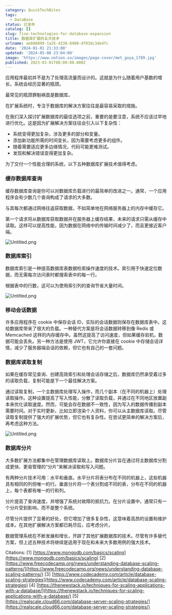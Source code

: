 ```yaml
---
category: QuickTechBites
tags:
  - DataBase
status: 已发布
catalog: []
slug: five-technologies-for-database-expansion
title: 数据库扩展的五大技术
urlname: ae048899-1a25-4338-8408-df93dc3de4fc
date: '2024-01-01 21:33:00'
updated: '2024-05-08 23:04:00'
image: 'https://www.notion.so/images/page-cover/met_goya_1789.jpg'
published: 2023-01-01T08:00:00.000Z
---
```


应用程序最初并不是为了处理高流量而设计的。这就是为什么随着用户基数的增长，系统会经历显著的瓶颈。


最常见的瓶颈罪魁祸首是数据库。


在扩展系统时，专注于数据库的解决方案往往是最容易采取的措施。


在我们深入探讨扩展数据库的最佳选项之前，重要的是要注意，系统不应该过早地进行优化。这是因为扩展解决方案往往会引入以下复杂性：

- 系统变得更加复杂，涉及更多的部分和变量。
- 添加新功能所需的时间变长，因为需要考虑更多的组件。
- 随着需要适应更多边缘情况，代码可能更难测试。
- 发现和解决错误变得更加复杂。

为了交付一个性能合理的系统，以下五种数据库扩展技术值得考虑。


### **缓存数据库查询**


缓存数据库查询是你可以对数据库负载进行的最简单的改进之一。通常，一个应用程序会有少数几个查询构成了请求的大多数。


与其每次都通过网络往返获取数据，不如简单地在网络服务器上的内存中缓存它。


第一个请求将从数据库获取数据并在服务器上缓存结果，未来的请求只需从缓存中读取。这样可以提高性能，因为数据在网络中的传输时间减少了，而且更接近客户端。


![Untitled.png](https://prod-files-secure.s3.us-west-2.amazonaws.com/5d24fe63-e567-4804-86f9-9fdc62e13082/90ccd300-8cb4-4392-a93f-76f7d0b7f352/Untitled.png?X-Amz-Algorithm=AWS4-HMAC-SHA256&X-Amz-Content-Sha256=UNSIGNED-PAYLOAD&X-Amz-Credential=ASIAZI2LB466XZXBYGJ4%2F20250219%2Fus-west-2%2Fs3%2Faws4_request&X-Amz-Date=20250219T053735Z&X-Amz-Expires=3600&X-Amz-Security-Token=IQoJb3JpZ2luX2VjEHUaCXVzLXdlc3QtMiJHMEUCIAshV%2BFNXvoFVxOtNbv5d4j%2F1XAHMxg%2BTfA56pz%2FU9XbAiEAgTQJsgB1rJyKXmUWcnBNqKklusld5kuRvvU3VE06330qiAQInv%2F%2F%2F%2F%2F%2F%2F%2F%2F%2FARAAGgw2Mzc0MjMxODM4MDUiDKTloI54v%2FkB48TUEyrcA6zAIOvRWIMIEQIIqXBpmFvd%2FqqRdxfyHuZaVDcU%2FABZ6r12J9n2zzMZpUOU%2F0FFRJHah43u5UrtvoqtILXsh1x0dfsRlkK8omfxVyk25JalY3%2FNlL1ZakBQqSJlY2dTvfT0mLxwjr0hCVgorAa3M8%2Fcc4qcTwvkh9oM%2Brmo6iGk5gN2vJVMMC7iorw%2BaHlFN9LclMUN9Gt24gJwTdBMoYec7LD7bwLkpKJ86Ajr5TwRcCj%2BjfGzG2SSGJ5jlzgIaQYnYTSMgk3%2FGGSzxfhGXbX2a5h8icbzauWcRWPFh1U7ev11uqF5fX7zMW0oaxLkRXZGSmA5%2FP32URI6xYvYa1hojevrIvJgDSg3AnnggKOCK03x385AUhAAlPwFnFixftPzl418FRlFNwz3S5416Mnlx9dgO5BXNgQSkMHtu%2B9yWrcfxfl0PXxSrpxiDhpt2vyUacdBfU6kko%2B4VW35bvKXXK%2FntK7H1jdv7V7jpwGVab8VTBcB%2B9qeeHAgd0cGuK2Kr2t9dG88ejUhH%2B%2F0%2FfXpc38Z6Xo1ColcHc1mL14XFb8GBhcwCELxb1%2BSns8hPkV54gr4QHGaD7shzpVHOymPuG3%2BZfipN%2BMcLx2oCcp16zp7l06zrFaDrXooMLzE1b0GOqUBBxRkKTcdT%2BQQr2maxWz2Pdb2pvl1cbBxmt%2Bsplg5oHJVbPGMTQFcvvtfLIjt7mM8%2B4kXhSOL2GXHQlnAUJkmY1x2bg74oVIu7VAVbQzCRRx6%2Fj%2B60MAjivrq46WAMYoey8hZAzFwIcuHbdfiM7Y35a3s4O3Iw%2BO9eUp9M5Bap7nYiT7FxGvQu9VlmLpziL2Yiv%2BwH%2FGVxCMb19l97an6JypLeUKE&X-Amz-Signature=0a0046fbfaed9e60873526141be68c4f1271fcb28b1c18efdfebc1b2abd2ec94&X-Amz-SignedHeaders=host&x-id=GetObject)


### **数据库索引**


数据库索引是一种提高数据库表数据检索操作速度的技术。索引用于快速定位数据，而无需每次访问表时都搜索表中的每一行。


根据表中的行数，这可以为使用索引列的查询节省大量时间。


![Untitled.png](https://prod-files-secure.s3.us-west-2.amazonaws.com/5d24fe63-e567-4804-86f9-9fdc62e13082/d4109739-24f9-4adf-abd6-8eec0d12f3c8/Untitled.png?X-Amz-Algorithm=AWS4-HMAC-SHA256&X-Amz-Content-Sha256=UNSIGNED-PAYLOAD&X-Amz-Credential=ASIAZI2LB466XZXBYGJ4%2F20250219%2Fus-west-2%2Fs3%2Faws4_request&X-Amz-Date=20250219T053735Z&X-Amz-Expires=3600&X-Amz-Security-Token=IQoJb3JpZ2luX2VjEHUaCXVzLXdlc3QtMiJHMEUCIAshV%2BFNXvoFVxOtNbv5d4j%2F1XAHMxg%2BTfA56pz%2FU9XbAiEAgTQJsgB1rJyKXmUWcnBNqKklusld5kuRvvU3VE06330qiAQInv%2F%2F%2F%2F%2F%2F%2F%2F%2F%2FARAAGgw2Mzc0MjMxODM4MDUiDKTloI54v%2FkB48TUEyrcA6zAIOvRWIMIEQIIqXBpmFvd%2FqqRdxfyHuZaVDcU%2FABZ6r12J9n2zzMZpUOU%2F0FFRJHah43u5UrtvoqtILXsh1x0dfsRlkK8omfxVyk25JalY3%2FNlL1ZakBQqSJlY2dTvfT0mLxwjr0hCVgorAa3M8%2Fcc4qcTwvkh9oM%2Brmo6iGk5gN2vJVMMC7iorw%2BaHlFN9LclMUN9Gt24gJwTdBMoYec7LD7bwLkpKJ86Ajr5TwRcCj%2BjfGzG2SSGJ5jlzgIaQYnYTSMgk3%2FGGSzxfhGXbX2a5h8icbzauWcRWPFh1U7ev11uqF5fX7zMW0oaxLkRXZGSmA5%2FP32URI6xYvYa1hojevrIvJgDSg3AnnggKOCK03x385AUhAAlPwFnFixftPzl418FRlFNwz3S5416Mnlx9dgO5BXNgQSkMHtu%2B9yWrcfxfl0PXxSrpxiDhpt2vyUacdBfU6kko%2B4VW35bvKXXK%2FntK7H1jdv7V7jpwGVab8VTBcB%2B9qeeHAgd0cGuK2Kr2t9dG88ejUhH%2B%2F0%2FfXpc38Z6Xo1ColcHc1mL14XFb8GBhcwCELxb1%2BSns8hPkV54gr4QHGaD7shzpVHOymPuG3%2BZfipN%2BMcLx2oCcp16zp7l06zrFaDrXooMLzE1b0GOqUBBxRkKTcdT%2BQQr2maxWz2Pdb2pvl1cbBxmt%2Bsplg5oHJVbPGMTQFcvvtfLIjt7mM8%2B4kXhSOL2GXHQlnAUJkmY1x2bg74oVIu7VAVbQzCRRx6%2Fj%2B60MAjivrq46WAMYoey8hZAzFwIcuHbdfiM7Y35a3s4O3Iw%2BO9eUp9M5Bap7nYiT7FxGvQu9VlmLpziL2Yiv%2BwH%2FGVxCMb19l97an6JypLeUKE&X-Amz-Signature=1781a1d468a61c05601eac2608b90ac796e12df2296aeefda0997fadc50e36e2&X-Amz-SignedHeaders=host&x-id=GetObject)


### **移动会话数据**


许多应用程序在 cookie 中保存会话 ID，实际的会话数据则保存在数据库表中。这给数据库带来了很大的负载。一种替代方案是将会话数据转移到像 Redis 或 Memcached 这样的内存缓存中。虽然这提高了访问速度，但如果缓存宕机，数据可能会丢失。另一种方法是使用 JWT，它允许你直接在 cookie 中存储会话详情，减少了服务器端会话的依赖，但它也有自己的一套问题。


### **数据库读取复制**


如果在缓存常见查询、创建高效索引和处理会话存储之后，数据库仍然承受着过多的读取负载，复制可能是下一个最佳解决方案。


通过读取复制，一个主数据库处理写入操作，而几个副本（在不同的机器上）处理读取操作。这种设置提高了写入性能，分散了读取负载，并通过在不同地区放置副本来优化读取速度。然而，可能会存在数据不一致性，因为写入的数据传播到副本需要时间。对于实时更新，比如立即渲染个人资料，你可以从主数据库读取。尽管读取复制提供了强大的扩展优势，但它也有复杂性。在尝试更简单的解决方案后，再考虑这种方法。


![Untitled.png](https://prod-files-secure.s3.us-west-2.amazonaws.com/5d24fe63-e567-4804-86f9-9fdc62e13082/24928cbe-8502-42c3-8c51-57b72171cc67/Untitled.png?X-Amz-Algorithm=AWS4-HMAC-SHA256&X-Amz-Content-Sha256=UNSIGNED-PAYLOAD&X-Amz-Credential=ASIAZI2LB466XZXBYGJ4%2F20250219%2Fus-west-2%2Fs3%2Faws4_request&X-Amz-Date=20250219T053735Z&X-Amz-Expires=3600&X-Amz-Security-Token=IQoJb3JpZ2luX2VjEHUaCXVzLXdlc3QtMiJHMEUCIAshV%2BFNXvoFVxOtNbv5d4j%2F1XAHMxg%2BTfA56pz%2FU9XbAiEAgTQJsgB1rJyKXmUWcnBNqKklusld5kuRvvU3VE06330qiAQInv%2F%2F%2F%2F%2F%2F%2F%2F%2F%2FARAAGgw2Mzc0MjMxODM4MDUiDKTloI54v%2FkB48TUEyrcA6zAIOvRWIMIEQIIqXBpmFvd%2FqqRdxfyHuZaVDcU%2FABZ6r12J9n2zzMZpUOU%2F0FFRJHah43u5UrtvoqtILXsh1x0dfsRlkK8omfxVyk25JalY3%2FNlL1ZakBQqSJlY2dTvfT0mLxwjr0hCVgorAa3M8%2Fcc4qcTwvkh9oM%2Brmo6iGk5gN2vJVMMC7iorw%2BaHlFN9LclMUN9Gt24gJwTdBMoYec7LD7bwLkpKJ86Ajr5TwRcCj%2BjfGzG2SSGJ5jlzgIaQYnYTSMgk3%2FGGSzxfhGXbX2a5h8icbzauWcRWPFh1U7ev11uqF5fX7zMW0oaxLkRXZGSmA5%2FP32URI6xYvYa1hojevrIvJgDSg3AnnggKOCK03x385AUhAAlPwFnFixftPzl418FRlFNwz3S5416Mnlx9dgO5BXNgQSkMHtu%2B9yWrcfxfl0PXxSrpxiDhpt2vyUacdBfU6kko%2B4VW35bvKXXK%2FntK7H1jdv7V7jpwGVab8VTBcB%2B9qeeHAgd0cGuK2Kr2t9dG88ejUhH%2B%2F0%2FfXpc38Z6Xo1ColcHc1mL14XFb8GBhcwCELxb1%2BSns8hPkV54gr4QHGaD7shzpVHOymPuG3%2BZfipN%2BMcLx2oCcp16zp7l06zrFaDrXooMLzE1b0GOqUBBxRkKTcdT%2BQQr2maxWz2Pdb2pvl1cbBxmt%2Bsplg5oHJVbPGMTQFcvvtfLIjt7mM8%2B4kXhSOL2GXHQlnAUJkmY1x2bg74oVIu7VAVbQzCRRx6%2Fj%2B60MAjivrq46WAMYoey8hZAzFwIcuHbdfiM7Y35a3s4O3Iw%2BO9eUp9M5Bap7nYiT7FxGvQu9VlmLpziL2Yiv%2BwH%2FGVxCMb19l97an6JypLeUKE&X-Amz-Signature=7ab56d8e19d6d6610ab9dd5460bdd497fbf4fcc52010f1853f584f280dbef92f&X-Amz-SignedHeaders=host&x-id=GetObject)


### **数据库分片**


大多数扩展方法都集中在管理数据库读取上。数据库分片旨在通过将主数据库分割成更快、更易管理的“分片”来解决读取和写入问题。


有两种分片技术可用：水平和垂直。水平分片将表分布在不同的机器上，这些机器具有相同的列但唯一的行。垂直分片将一个表分割成不同的表，分布在不同的机器上，每个表都有唯一的行和列。


分片提高了查询速度，并增强了系统对故障的抵抗力。在分片设置中，通常只有一个分片受到影响，而不是整个系统。


尽管分片提供了显著的好处，但它增加了很多复杂性，这意味着高昂的设置和维护成本。在其他扩展解决方案都已耗尽后，应考虑分片。


数据管理系统在不断发展和增长，开辟了其他扩展数据库的技术。尽管有许多替代方案，但上述五种技术将继续是适用于现在和未来大多数用例的强大技术。


Citations:
[1] [https://www.mongodb.com/basics/scaling](https://www.mongodb.com/basics/scaling)
[2] [https://www.freecodecamp.org/news/understanding-database-scaling-patterns/](https://www.freecodecamp.org/news/understanding-database-scaling-patterns/)
[3] [https://www.codecademy.com/article/database-scaling-strategies](https://www.codecademy.com/article/database-scaling-strategies)
[4] [https://thenewstack.io/techniques-for-scaling-applications-with-a-database/](https://thenewstack.io/techniques-for-scaling-applications-with-a-database/)
[5] [https://realscale.cloud66.com/database-server-scaling-strategies/](https://realscale.cloud66.com/database-server-scaling-strategies/)

